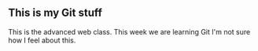 ## This is my Git stuff ##
This is the advanced web class.
This week we are learning Git
I'm not sure how I feel about this.